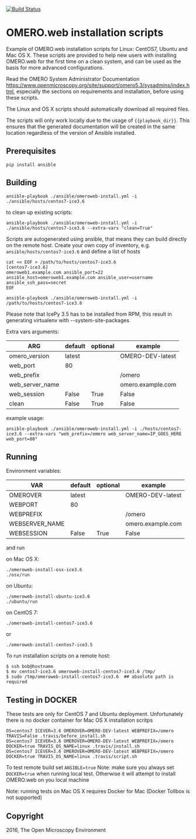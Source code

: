 [![Build Status](https://travis-ci.org/ome/omeroweb-install.svg?branch=master)](https://travis-ci.org/ome/omeroweb-install)


OMERO.web installation scripts
==============================

Example of OMERO.web installation scripts for Linux: CentOS7, Ubuntu and Mac OS X.
These scripts are provided to help new users with installing OMERO.web for the
first time on a clean system, and can be used as the basis for more advanced
configurations.

Read the OMERO System Administrator Documentation https://www.openmicroscopy.org/site/support/omero5.3/sysadmins/index.html,
especially the sections on requirements and installation, before using these scripts.

The Linux and OS X scripts should automatically download all required files.

The scripts will only work locally due to the usage of ``{{playbook_dir}}``.
This ensures that the generated documentation will be created in the same location
regardless of the version of Ansible installed.

Prerequisites
-------------

    pip install ansible


Building
--------

    ansible-playbook ./ansible/omeroweb-install.yml -i ./ansible/hosts/centos7-ice3.6

to clean up existing scripts:

    ansible-playbook ./ansible/omeroweb-install.yml -i ./ansible/hosts/centos7-ice3.6 --extra-vars "clean=True"

Scripts are autogenerated using ansible, that means they can build directly on the remote host.
Create your own copy of inventory, e.g. `ansible/hosts/centos7-ice3.6`  and define a list of hosts

    cat << EOF > /path/to/hosts/centos7-ice3.6
    [centos7-ice3.6]
    omeroweb1.example.com ansible_port=22 ansible_host=omeroweb1.example.com ansible_user=username ansible_ssh_pass=secret
    EOF

    ansible-playbook ./ansible/omeroweb-install.yml -i /path/to/hosts/centos7-ice3.6

Please note that IcePy 3.5 has to be installed from RPM, this result in generating
virtualenv with --system-site-packages

Extra vars arguments:

| ARG                | default | optional                | example                  |
|--------------------|---------|-------------------------|--------------------------|
| omero_version      | latest  |                         | OMERO-DEV-latest |
| web_port           | 80      |                         |                          |
| web_prefix         |         |                         | /omero                   |
| web_server_name    |         |                         | omero.example.com        |
| web_session        | False   | True|False              |                          |
| clean              | False   | True|False              |                          |

example usage:

    ansible-playbook ./ansible/omeroweb-install.yml -i ./hosts/centos7-ice3.6 --extra-vars "web_prefix=/omero web_server_name=IP_GOES_HERE web_port=80"

Running
-------

Environment variables:

| VAR            | default | optional                | example                  |
|----------------|---------|-------------------------|--------------------------|
| OMEROVER       | latest  |                         | OMERO-DEV-latest |
| WEBPORT        | 80      |                         |                          |
| WEBPREFIX      |         |                         | /omero                   |
| WEBSERVER_NAME |         |                         | omero.example.com        |
| WEBSESSION     | False   | True|False              |                          |


and run

on Mac OS X:

    ./omeroweb-install-osx-ice3.6
    ./osx/run

on Ubuntu:

    ./omeroweb-install-ubuntu-ice3.6
    ./ubuntu/run

on CentOS 7:

    ./omeroweb-install-centos7-ice3.6

or

    ./omeroweb-install-centos7-ice3.5

To run installation scripts on a remote host:

    $ ssh bob@hostname
    $ mv centos7-ice3.6 omeroweb-install-centos7-ice3.6 /tmp/
    $ sudo /tmp/omeroweb-install-centos7-ice3.6  ## absolute path is required


Testing in DOCKER
-----------------

These tests are only for CentOS 7 and Ubuntu deployment. Unfortunately there is no docker container for Mac OS X installation scritps

    OS=centos7 ICEVER=3.6 OMEROVER=OMERO-DEV-latest WEBPREFIX=/omero TRAVIS=False .travis/before_install.sh
    OS=centos7 ICEVER=3.6 OMEROVER=OMERO-DEV-latest WEBPREFIX=/omero DOCKER=true TRAVIS_OS_NAME=linux .travis/install.sh
    OS=centos7 ICEVER=3.6 OMEROVER=OMERO-DEV-latest WEBPREFIX=/omero DOCKER=true TRAVIS_OS_NAME=linux .travis/script.sh 
 
 To test remote build set `ANSIBLE=true`
Note: make sure you always set `DOCKER=true` when running local test. Otherwise it will attempt to install OMERO.web on you local machine

Note: running tests on Mac OS X requires Docker for Mac (Docker Tollbox is not supported)

Copyright
---------

2016, The Open Microscopy Environment
